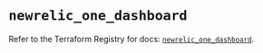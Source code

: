 # `newrelic_one_dashboard`

Refer to the Terraform Registry for docs: [`newrelic_one_dashboard`](https://registry.terraform.io/providers/newrelic/newrelic/3.56.0/docs/resources/one_dashboard).
